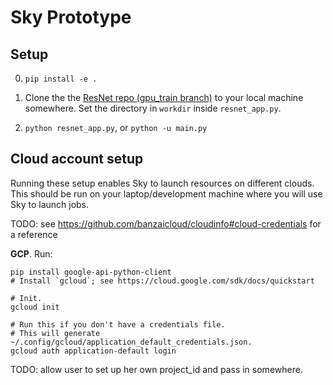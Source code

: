 # Sky Prototype

## Setup

0. `pip install -e .`

1. Clone the the [ResNet repo (gpu_train branch)](https://github.com/concretevitamin/tpu/tree/gpu_train/models/official/resnet) to your local machine somewhere.  Set the directory in `workdir` inside `resnet_app.py`.

2. `python resnet_app.py`, or `python -u main.py`

## Cloud account setup
Running these setup enables Sky to launch resources on different clouds.
This should be run on your laptop/development machine where you will use Sky to launch jobs.

TODO: see https://github.com/banzaicloud/cloudinfo#cloud-credentials for a reference

**GCP**. Run:
```
pip install google-api-python-client
# Install `gcloud`; see https://cloud.google.com/sdk/docs/quickstart

# Init.
gcloud init

# Run this if you don't have a credentials file.
# This will generate ~/.config/gcloud/application_default_credentials.json.
gcloud auth application-default login
```
TODO: allow user to set up her own project_id and pass in somewhere.
